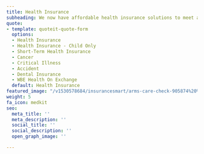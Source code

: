 ```yaml
---
title: Health Insurance
subheading: We now have affordable health insurance solutions to meet any budget!
quote:
- template: quoteit-quote-form
  options:
  - Health Insurance
  - Health Insurance - Child Only
  - Short-Term Health Insurance
  - Cancer
  - Critical Illness
  - Accident
  - Dental Insurance
  - WBE Health On Exchange
  default: Health Insurance
featured_image: "/v1530578684/insurancesmart/arms-care-check-905874%20%281%29.jpg"
weight: 5
fa_icon: medkit
seo:
  meta_title: ''
  meta_description: ''
  social_title: ''
  social_description: ''
  open_graph_image: ''

---
```

